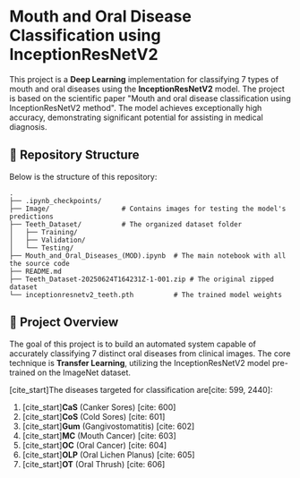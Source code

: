 # Mouth and Oral Disease Classification using InceptionResNetV2

This project is a **Deep Learning** implementation for classifying 7 types of mouth and oral diseases using the **InceptionResNetV2** model. The project is based on the scientific paper "Mouth and oral disease classification using InceptionResNetV2 method". The model achieves exceptionally high accuracy, demonstrating significant potential for assisting in medical diagnosis.

## 📂 Repository Structure

Below is the structure of this repository:

```
.
├── .ipynb_checkpoints/
├── Image/                  # Contains images for testing the model's predictions
├── Teeth_Dataset/          # The organized dataset folder
│   ├── Training/
│   ├── Validation/
│   └── Testing/
├── Mouth_and_Oral_Diseases_(MOD).ipynb  # The main notebook with all the source code
├── README.md             
├── Teeth_Dataset-20250624T164231Z-1-001.zip # The original zipped dataset
└── inceptionresnetv2_teeth.pth          # The trained model weights
```

## 📝 Project Overview

The goal of this project is to build an automated system capable of accurately classifying 7 distinct oral diseases from clinical images. The core technique is **Transfer Learning**, utilizing the InceptionResNetV2 model pre-trained on the ImageNet dataset.

[cite_start]The diseases targeted for classification are[cite: 599, 2440]:
1.  [cite_start]**CaS** (Canker Sores) [cite: 600]
2.  [cite_start]**CoS** (Cold Sores) [cite: 601]
3.  [cite_start]**Gum** (Gangivostomatitis) [cite: 602]
4.  [cite_start]**MC** (Mouth Cancer) [cite: 603]
5.  [cite_start]**OC** (Oral Cancer) [cite: 604]
6.  [cite_start]**OLP** (Oral Lichen Planus) [cite: 605]
7.  [cite_start]**OT** (Oral Thrush) [cite: 606]
